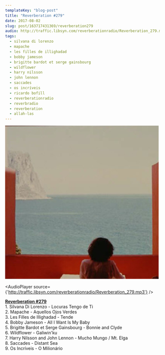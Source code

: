 ```yaml
---
templateKey: "blog-post"
title: "Reverberation #279"
date: 2017-08-02
slug: post/163717431369/reverberation279
audio: http://traffic.libsyn.com/reverberationradio/Reverberation_279.mp3
tags:
  - silvana di lorenzo
  - mapache
  - les filles de illighadad
  - bobby jameson
  - brigitte bardot et serge gainsbourg
  - wildflower
  - harry nilsson
  - john lennon
  - saccades
  - os incríveis
  - ricardo bofill
  - reverberationradio
  - reverbradio
  - reverberation
  - allah-las
---
```


![Reverberation #279](../images/bf82e071f0e7f3167e24f3ca3900cdb95881e5d4b305af359f50150da08ffc3a.png)

<AudioPlayer source={'http://traffic.libsyn.com/reverberationradio/Reverberation_279.mp3'} />

<p><b><a href="http://traffic.libsyn.com/reverberationradio/Reverberation_279.mp3">Reverberation #279</a></b><br />1. Silvana Di Lorenzo - Locuras Tengo de Ti<br />2. Mapache - Aquellos Ojos Verdes<br />3. Les Filles de Illighadad - Tende<br />4. Bobby Jameson - All I Want Is My Baby<br />5. Brigitte Bardot et Serge Gainsbourg - Bonnie and Clyde<br />6. Wildflower - Galiwin'ku<br />7. Harry Nilsson and John Lennon - Mucho Mungo / Mt. Elga<br />8. Saccades - Distant Sea<br />9. Os Incr&iacute;veis - O Milion&aacute;rio</p>
